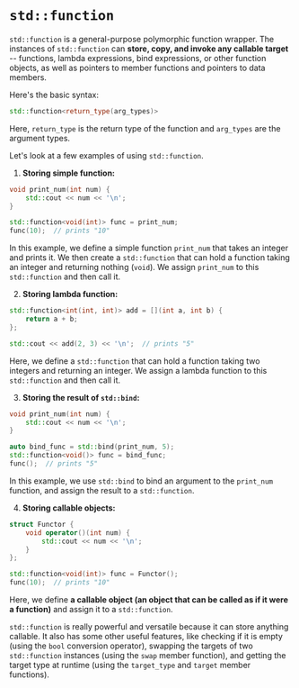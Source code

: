 # `std::function`

`std::function` is a general-purpose polymorphic function wrapper. The instances of `std::function` can **store, copy, and invoke any callable target** -- functions, lambda expressions, bind expressions, or other function objects, as well as pointers to member functions and pointers to data members.

Here's the basic syntax:

```cpp
std::function<return_type(arg_types)>
```

Here, `return_type` is the return type of the function and `arg_types` are the argument types.

Let's look at a few examples of using `std::function`.

1. **Storing simple function:**

```cpp
void print_num(int num) {
    std::cout << num << '\n';
}

std::function<void(int)> func = print_num;
func(10);  // prints "10"
```

In this example, we define a simple function `print_num` that takes an integer and prints it. We then create a `std::function` that can hold a function taking an integer and returning nothing (`void`). We assign `print_num` to this `std::function` and then call it.

2. **Storing lambda function:**

```cpp
std::function<int(int, int)> add = [](int a, int b) {
    return a + b;
};

std::cout << add(2, 3) << '\n';  // prints "5"
```

Here, we define a `std::function` that can hold a function taking two integers and returning an integer. We assign a lambda function to this `std::function` and then call it.

3. **Storing the result of `std::bind`:**

```cpp
void print_num(int num) {
    std::cout << num << '\n';
}

auto bind_func = std::bind(print_num, 5);
std::function<void()> func = bind_func;
func();  // prints "5"
```

In this example, we use `std::bind` to bind an argument to the `print_num` function, and assign the result to a `std::function`.

4. **Storing callable objects:**

```cpp
struct Functor {
    void operator()(int num) {
        std::cout << num << '\n';
    }
};

std::function<void(int)> func = Functor();
func(10);  // prints "10"
```

Here, we define **a callable object (an object that can be called as if it were a function)** and assign it to a `std::function`.

`std::function` is really powerful and versatile because it can store anything callable. It also has some other useful features, like checking if it is empty (using the `bool` conversion operator), swapping the targets of two `std::function` instances (using the `swap` member function), and getting the target type at runtime (using the `target_type` and `target` member functions).